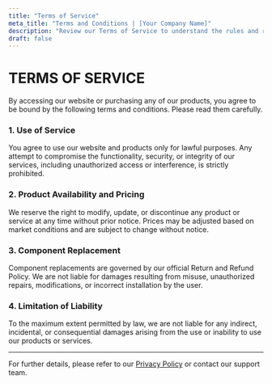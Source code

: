 ```yaml
---
title: "Terms of Service"
meta_title: "Terms and Conditions | [Your Company Name]"
description: "Review our Terms of Service to understand the rules and responsibilities when using our website and products."
draft: false
---
```


# TERMS OF SERVICE

By accessing our website or purchasing any of our products, you agree to be bound by the following terms and conditions. Please read them carefully.

### 1. Use of Service

You agree to use our website and products only for lawful purposes. Any attempt to compromise the functionality, security, or integrity of our services, including unauthorized access or interference, is strictly prohibited.

### 2. Product Availability and Pricing

We reserve the right to modify, update, or discontinue any product or service at any time without prior notice. Prices may be adjusted based on market conditions and are subject to change without notice.

### 3. Component Replacement

Component replacements are governed by our official Return and Refund Policy. We are not liable for damages resulting from misuse, unauthorized repairs, modifications, or incorrect installation by the user.

### 4. Limitation of Liability

To the maximum extent permitted by law, we are not liable for any indirect, incidental, or consequential damages arising from the use or inability to use our products or services.

---

For further details, please refer to our [Privacy Policy](/privacy-policy) or contact our support team.
